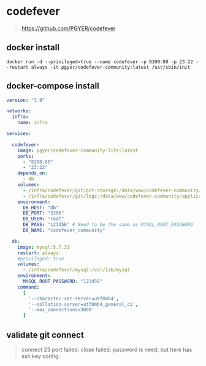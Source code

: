 # codefever

> <https://github.com/PGYER/codefever>

## docker install

```shell
docker run -d --privileged=true --name codefever -p 8100:80 -p 23:22 --restart always -it pgyer/codefever-community:latest /usr/sbin/init
```

## docker-compose install

```yaml
version: "3.9"

networks:
  infra:
    name: infra

services:

  codefever:
    image: pgyer/codefever-community-lite:latest
    ports:
      - "8100:80"
      - "23:22"
    depends_on:
      - db
    volumes:
      - /infra/codefever/git/git-storage:/data/www/codefever-community/git-storage
      - /infra/codefever/git/logs:/data/www/codefever-community/application/logs
    environment:
      DB_HOST: "db"
      DB_PORT: "3306"
      DB_USER: "root"
      DB_PASS: "123456" # Need to be the same as MYSQL_ROOT_PASSWORD
      DB_NAME: "codefever_community"

  db:
    image: mysql:5.7.31
    restart: always
    #privileged: true
    volumes:
      - /infra/codefever/mysql:/var/lib/mysql
    environment:
      MYSQL_ROOT_PASSWORD: "123456"
    command:
      [
        '--character-set-server=utf8mb4',
        '--collation-server=utf8mb4_general_ci',
        '--max_connections=3000'
      ]
```

## validate git connect

> connect 23 port failed: close failed: password is need, but here has ssh key config.
